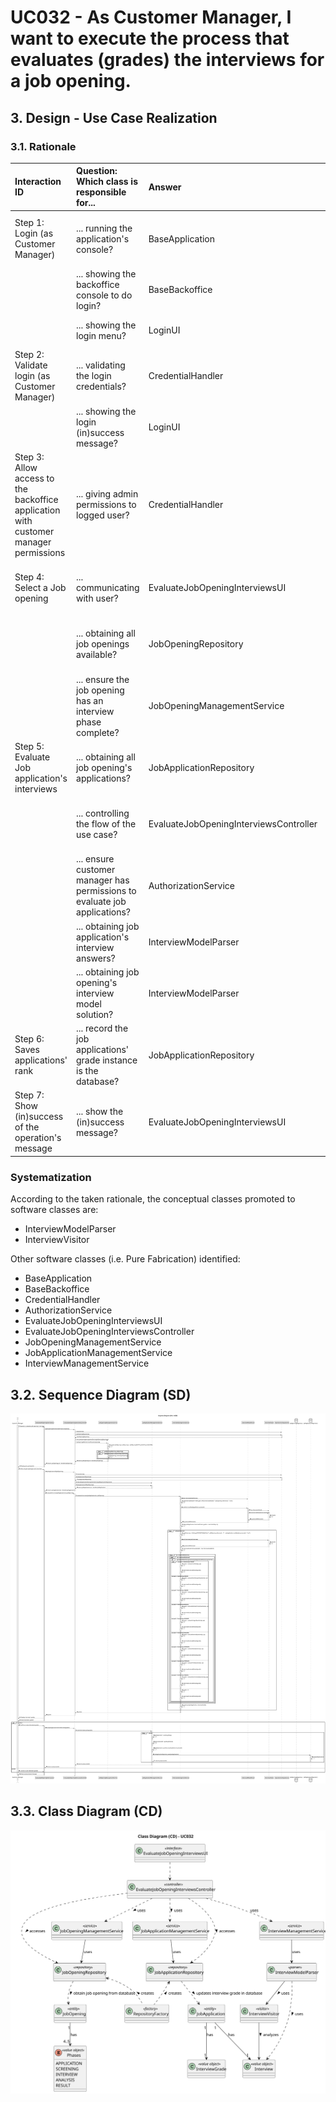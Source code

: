 # UC032 - As Customer Manager, I want to execute the process that evaluates (grades) the interviews for a job opening.

## 3. Design - Use Case Realization

### 3.1. Rationale

| Interaction ID                                                                       | Question: Which class is responsible for...                               | Answer                                 | Justification (with patterns)                                                                                                            |
|:-------------------------------------------------------------------------------------|:--------------------------------------------------------------------------|:---------------------------------------|:-----------------------------------------------------------------------------------------------------------------------------------------|
| Step 1: Login (as Customer Manager)                                                  | ... running the application's console?                                    | BaseApplication                        | Pure Fabrication: BaseApplication is a class created with the purpose of running a console in our application.                           |
|                                                                                      | ... showing the backoffice console to do login?                           | BaseBackoffice                         | Pure Fabrication: BaseBackoffice is a class created with the purpose of showing the backoffice console.                                  |
|                                                                                      | ... showing the login menu?                                               | LoginUI                                | Pure Fabrication: LoginUI is a class created with the purpose of showing the login menu.                                                 |
| Step 2: Validate login (as Customer Manager)                                         | ... validating the login credentials?                                     | CredentialHandler                      | Service: CredentialHandler is a class that provides the service of validating login credentials.                                         |
|                                                                                      | ... showing the login (in)success message?                                | LoginUI                                | Pure Fabrication: LoginUI is a class created with the purpose of showing the login success message.                                      |
| Step 3: Allow access to the backoffice application with customer manager permissions | ... giving admin permissions to logged user?                              | CredentialHandler                      | Service: CredentialHandler is a class that provides the service of validating login credentials.                                         |
| Step 4: Select a Job opening                                                         | ... communicating with user?                                              | EvaluateJobOpeningInterviewsUI         | Pure Fabrication: RankJobApplicationsUI is a class created with the purpose of showing the user creation console.                        |
|                                                                                      | ... obtaining all job openings available?                                 | JobOpeningRepository                   | Information Expert: JobOpeningRepository is a class created with the purpose of obtaining all job openings available.                    |
|                                                                                      | ... ensure the job opening has an interview phase complete?               | JobOpeningManagementService            | Service: JobOpeningManagementService is a class that provides the service of job opening's phase.                                        |
| Step 5: Evaluate Job application's interviews                                        | ... obtaining all job opening's applications?                             | JobApplicationRepository               | Information Expert: JobApplicationRepository is a class created with the purpose of obtaining all job opening's applications available.  |
|                                                                                      | ... controlling the flow of the use case?                                 | EvaluateJobOpeningInterviewsController | Controller: RankJobApplicationsController is a class created with the purpose of controlling the flow of the use case.                   |
|                                                                                      | ... ensure customer manager has permissions to evaluate job applications? | AuthorizationService                   | Service: AuthorizationService is a class that provides the service of validating login credentials.                                      |
|                                                                                      | ... obtaining job application's interview answers?                        | InterviewModelParser                   | Service: InterviewModelParser is a class that provides the service of obtaining job application's interview answers.                     |
|                                                                                      | ... obtaining job opening's interview model solution?                     | InterviewModelParser                   | Service: InterviewModelParser is a class that provides the service of obtaining job application's interview answers.                     |
| Step 6: Saves applications' rank                                                     | ... record the job applications' grade instance is the database?          | JobApplicationRepository               | Information Expert: JobApplicationRepository is a class created with the purpose of recording job application instances in the database. |
| Step 7: Show (in)success of the operation's message                                  | ... show the (in)success message?                                         | EvaluateJobOpeningInterviewsUI         | Pure Fabrication: RankJobApplicationsUI is a class created with the purpose of showing the evaluation operation success message.         |

### Systematization ##

According to the taken rationale, the conceptual classes promoted to software classes are:

* InterviewModelParser
* InterviewVisitor

Other software classes (i.e. Pure Fabrication) identified:

* BaseApplication
* BaseBackoffice
* CredentialHandler
* AuthorizationService
* EvaluateJobOpeningInterviewsUI
* EvaluateJobOpeningInterviewsController
* JobOpeningManagementService
* JobApplicationManagementService
* InterviewManagementService

## 3.2. Sequence Diagram (SD)

![uc032-sequence-diagram.svg](svg/uc032-sequence-diagram.svg)

## 3.3. Class Diagram (CD)

![uc032-class-diagram.svg](svg/uc032-class-diagram.svg)